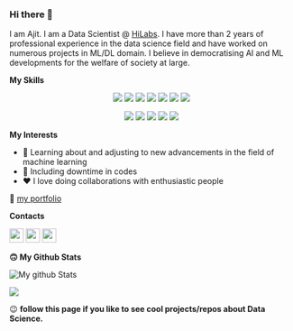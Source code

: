 ### Hi there 👋

<!--
**sajit9285/sajit9285** is a ✨ _special_ ✨ repository because its `README.md` (this file) appears on your GitHub profile. -->
<p>
I am Ajit. I am a Data Scientist @ <a href="https://www.hilabs.com/" target="_blank">HiLabs</a>. I have more than 2 years of professional experience in the data science field and have worked on numerous projects in ML/DL domain. I believe in democratising AI and ML developments for the welfare of society at large.
</p>

<p><b> My Skills</b></p>
</p>
<p align="center">
<img src="https://img.shields.io/badge/Python-brightgreen"> <img src="https://img.shields.io/badge/SQL-orange"> <img src="https://img.shields.io/badge/Big Data-red"> <img src="https://img.shields.io/badge/Machine Learning-green"> <img src="https://img.shields.io/badge/Deep Learning-red"> <img src="https://img.shields.io/badge/Computer Vision-magenta"> <img src="https://img.shields.io/badge/Natural Language Processing-blue"> 
<p align="center">
<img src="https://img.shields.io/badge/TensorFlow%20-%23FF6F00.svg?&style=for-the-badge&logo=TensorFlow&logoColor=white"> <img src="https://img.shields.io/badge/Keras%20-%23D00000.svg?&style=for-the-badge&logo=Keras&logoColor=white"> <img src="https://img.shields.io/badge/PyTorch%20-%23FF6F00.svg?&style=for-the-badge&logo=PyTorch&logoColor=white"> <img src="https://img.shields.io/badge/Numpy-%233F4F75.svg?style=for-the-badge&logo=numpy&logoColor=white">  <img src="https://img.shields.io/badge/git%20-%23F05033.svg?&style=for-the-badge&logo=git&logoColor=white">




<p><b>My Interests</b></p>
<ul>
  <li> 🔭 Learning about and adjusting to new advancements in the field of machine learning</li>
  <li>🌱  Including downtime in codes </li>
  <li> &hearts; I love doing collaborations with enthusiastic people </li>
</ul>

<p>👀 <a href="https://ajitsingh98.github.io/" target="_blank">my portfolio</a> </p>


<p><b>Contacts</b></p>
<p><a href="https://www.twitter.com/silent_soul_1"><img src="https://img.shields.io/badge/twitter-%231DA1F2.svg?&style=for-the-badge&logo=twitter&logoColor=white" height=25></a> <a href="https://www.linkedin.com/in/sajit9285"><img src="https://img.shields.io/badge/linkedin-%230077B5.svg?&style=for-the-badge&logo=linkedin&logoColor=white" height=25></a> <a href="https://www.instagram.com/lucky_dude_007/"><img src="https://img.shields.io/badge/instagram-%23E4405F.svg?&style=for-the-badge&logo=instagram&logoColor=white" height=25></a> 

<p><b>🙃 My Github Stats </b></p>

![My github Stats](https://github-readme-stats.vercel.app/api?username=ajitsingh98&theme=gruvbox_light&show_icons=true)


<a href="http://www.github.com/ajitsingh98"><img src="https://github-readme-streak-stats.herokuapp.com/?user=ajitsingh98&stroke=ffffff&background=1c1917&ring=0891b2&fire=0891b2&currStreakNum=ffffff&currStreakLabel=0891b2&sideNums=0891b2&sideLabels=ffffff&dates=ffffff&hide_border=true" /></a>
<p> 😉 <b>follow this page if you like to see cool projects/repos about Data Science.</b> </p>

